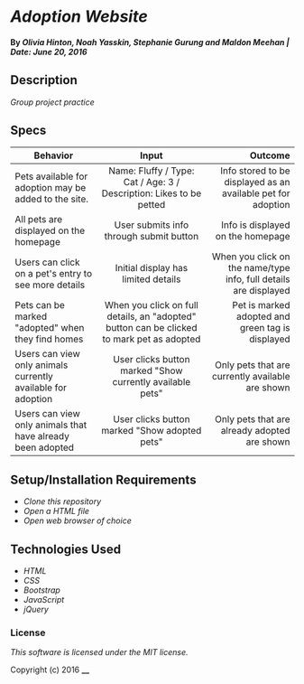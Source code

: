# _Adoption Website_

#### By _Olivia Hinton, Noah Yasskin, Stephanie Gurung and Maldon Meehan | Date: June 20, 2016_

## Description

_Group project practice_

## Specs
| Behavior        | Input           | Outcome  |
| ------------- |:-------------:| -----:|
| Pets available for adoption may be added to the site. | Name: Fluffy / Type: Cat / Age: 3 / Description: Likes to be petted  | Info stored to be displayed as an available pet for adoption  |
| All pets are displayed on the homepage | User submits info through submit button | Info is displayed on the homepage |
| Users can click on a pet's entry to see more details | Initial display has limited details | When you click on the name/type info, full details are displayed |
| Pets can be marked "adopted" when they find homes | When you click on full details, an "adopted" button can be clicked to mark pet as adopted | Pet is marked adopted and green tag is displayed
| Users can view only animals currently available for adoption | User clicks button marked "Show currently available pets" | Only pets that are currently available are shown
| Users can view only animals that have already been adopted | User clicks button marked "Show adopted pets" | Only pets that are already adopted are shown


## Setup/Installation Requirements

* _Clone this repository_
* _Open a HTML file_
* _Open web browser of choice_


## Technologies Used

* _HTML_
* _CSS_
* _Bootstrap_
* _JavaScript_
* _jQuery_

### License

*This software is licensed under the MIT license.*

Copyright (c) 2016 **__**
